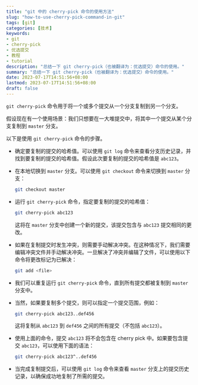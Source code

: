 ```yaml
---
title: "git 中的 cherry-pick 命令的使用方法"
slug: "how-to-use-cherry-pick-command-in-git"
tags: [git]
categories: [技术]
keywords:
- git
- cherry-pick
- 优选提交
- 教程
- tutorial
description: "总结一下 git cherry-pick（也被翻译为：优选提交）命令的使用。"
summary: "总结一下 git cherry-pick（也被翻译为：优选提交）命令的使用。"
date: 2023-07-17T14:51:56+08:00
lastmod: 2023-07-17T14:51:56+08:00
draft: false
---
```


`git cherry-pick` 命令用于将一个或多个提交从一个分支复制到另一个分支。

假设现在有一个使用场景：我们只想要在一大堆提交中，将其中一个提交从某个分支复制到 `master` 分支。

以下是使用 `git cherry-pick` 命令的步骤。

- 确定要复制的提交的哈希值。可以使用 `git log` 命令来查看分支历史记录，并找到要复制的提交的哈希值。假设此次要复制的提交的哈希值是 `abc123`。

- 在本地切换到 `master` 分支。可以使用 `git checkout` 命令来切换到 `master` 分支：

  ```bash
  git checkout master
  ```

- 运行 `git cherry-pick` 命令，指定要复制的提交的哈希值：

  ```bash
  git cherry-pick abc123
  ```

  这将在 `master` 分支中创建一个新的提交，该提交包含与 `abc123` 提交相同的更改。

- 如果在复制提交时发生冲突，则需要手动解决冲突。在这种情况下，我们需要编辑冲突文件并手动解决冲突。一旦解决了冲突并编辑了文件，可以使用以下命令将更改标记为已解决：

  ```bash
  git add <file>
  ```

- 我们可以重复运行 `git cherry-pick` 命令，直到所有提交都被复制到 `master` 分支中。

- 当然，如果要复制多个提交，则可以指定一个提交范围，例如：

  ```bash
  git cherry-pick abc123..def456
  ```

  这将复制从 `abc123` 到 `def456` 之间的所有提交（不包括 `abc123`）。

- 使用上面的命令，提交 `abc123` 将不会包含在 cherry pick 中。如果要包含提交 `abc123`，可以使用下面的语法：

  ```bash
  git cherry-pick abc123^..def456
  ```

- 当完成复制提交后，可以使用 `git log` 命令来查看 `master` 分支上的提交历史记录，以确保成功地复制了所需的提交。